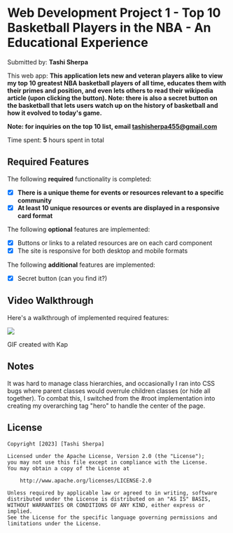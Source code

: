 # Web Development Project 1 - Top 10 Basketball Players in the NBA - An Educational Experience

Submitted by: **Tashi Sherpa**

This web app: **This application lets new and veteran players alike to view my top 10 greatest NBA basketball players of all time, educates them with their primes and position, and even lets others to read their wikipedia article (upon clicking the button). Note: there is also a secret button on the basketball that lets users watch up on the history of basketball and how it evolved to today's game.**

**Note: for inquiries on the top 10 list, email tashisherpa455@gmail.com**

Time spent: **5** hours spent in total

## Required Features

The following **required** functionality is completed:

- [X] **There is a unique theme for events or resources relevant to a specific community**
- [X] **At least 10 unique resources or events are displayed in a responsive card format**

The following **optional** features are implemented:

- [X] Buttons or links to a related resources are on each card component
- [X] The site is responsive for both desktop and mobile formats

The following **additional** features are implemented:

* [X] Secret button (can you find it?)

## Video Walkthrough

Here's a walkthrough of implemented required features:

![](https://github.com/TSherpa10/project1-web102/blob/main/codepath_project1.gif)
<!-- <img src='https://i.imgur.com/ysieV9u.gif' title='Video Walkthrough' width='1000px' alt='Video Walkthrough' /> -->

<!-- Replace this with whatever GIF tool you used! -->
GIF created with Kap  
<!-- Recommended tools:
[Kap](https://getkap.co/) for macOS
[ScreenToGif](https://www.screentogif.com/) for Windows
[peek](https://github.com/phw/peek) for Linux. -->

## Notes

It was hard to manage class hierarchies, and occasionally I ran into CSS bugs where parent classes would overrule children classes (or hide all together). To combat this, I switched from the #root implementation into creating my overarching tag "hero" to handle the center of the page.

## License

    Copyright [2023] [Tashi Sherpa]

    Licensed under the Apache License, Version 2.0 (the "License");
    you may not use this file except in compliance with the License.
    You may obtain a copy of the License at

        http://www.apache.org/licenses/LICENSE-2.0

    Unless required by applicable law or agreed to in writing, software
    distributed under the License is distributed on an "AS IS" BASIS,
    WITHOUT WARRANTIES OR CONDITIONS OF ANY KIND, either express or implied.
    See the License for the specific language governing permissions and
    limitations under the License.
